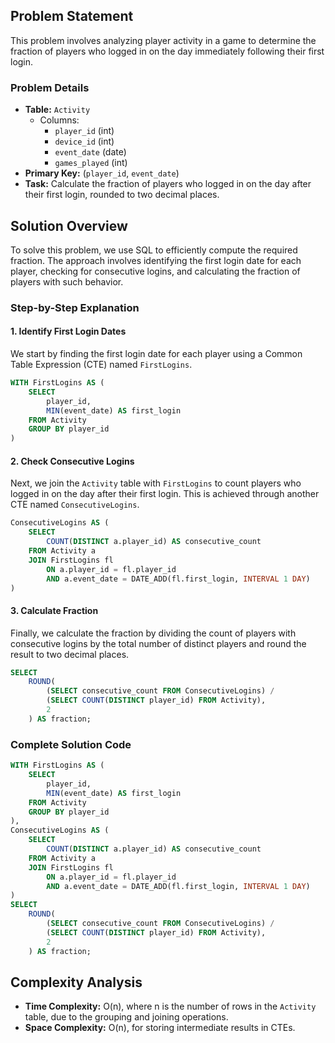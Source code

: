 ## Problem Statement
This problem involves analyzing player activity in a game to determine the fraction of players who logged in on the day immediately following their first login.

### Problem Details
- **Table:** `Activity`
  - Columns:
    - `player_id` (int)
    - `device_id` (int)
    - `event_date` (date)
    - `games_played` (int)
- **Primary Key:** (`player_id`, `event_date`)
- **Task:** Calculate the fraction of players who logged in on the day after their first login, rounded to two decimal places.

## Solution Overview
To solve this problem, we use SQL to efficiently compute the required fraction. The approach involves identifying the first login date for each player, checking for consecutive logins, and calculating the fraction of players with such behavior.

### Step-by-Step Explanation

#### 1. Identify First Login Dates
We start by finding the first login date for each player using a Common Table Expression (CTE) named `FirstLogins`.

```sql
WITH FirstLogins AS (
    SELECT 
        player_id, 
        MIN(event_date) AS first_login
    FROM Activity
    GROUP BY player_id
)
```

#### 2. Check Consecutive Logins
Next, we join the `Activity` table with `FirstLogins` to count players who logged in on the day after their first login. This is achieved through another CTE named `ConsecutiveLogins`.

```sql
ConsecutiveLogins AS (
    SELECT 
        COUNT(DISTINCT a.player_id) AS consecutive_count
    FROM Activity a
    JOIN FirstLogins fl 
        ON a.player_id = fl.player_id
        AND a.event_date = DATE_ADD(fl.first_login, INTERVAL 1 DAY)
)
```

#### 3. Calculate Fraction
Finally, we calculate the fraction by dividing the count of players with consecutive logins by the total number of distinct players and round the result to two decimal places.

```sql
SELECT 
    ROUND(
        (SELECT consecutive_count FROM ConsecutiveLogins) / 
        (SELECT COUNT(DISTINCT player_id) FROM Activity),
        2
    ) AS fraction;
```

### Complete Solution Code
```sql
WITH FirstLogins AS (
    SELECT 
        player_id, 
        MIN(event_date) AS first_login
    FROM Activity
    GROUP BY player_id
),
ConsecutiveLogins AS (
    SELECT 
        COUNT(DISTINCT a.player_id) AS consecutive_count
    FROM Activity a
    JOIN FirstLogins fl 
        ON a.player_id = fl.player_id
        AND a.event_date = DATE_ADD(fl.first_login, INTERVAL 1 DAY)
)
SELECT 
    ROUND(
        (SELECT consecutive_count FROM ConsecutiveLogins) / 
        (SELECT COUNT(DISTINCT player_id) FROM Activity),
        2
    ) AS fraction;
```

## Complexity Analysis
- **Time Complexity:** O(n), where n is the number of rows in the `Activity` table, due to the grouping and joining operations.
- **Space Complexity:** O(n), for storing intermediate results in CTEs.
